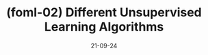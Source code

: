 ---
type: lecture
date: 21-09-24
title: (foml-02) Different Unsupervised Learning Algorithms

# optional
# please use /static_files/notes directory to store notes
# thumbnail: /static_files/path/to/image.jpg

# optional
tldr: "USL Methods"
  
# optional
# set it to true if you dont want this lecture to appear in the updates section
hide_from_announcments: false




# optional
links: 
    #- url: /static_files/presentations/lec.zip
    #  name: notes
    #- url: /static_files/presentations/code.zip
    #  name: codes
    - url: https://docs.google.com/presentation/d/16gs0eVap10aOx0u45i6y7iKadFqUTCZEhyeTJLh3iBE/edit?usp=share_link
      name: Hierarchical
    #- url: /static_files/presentations/lec.zip
    #  name: Other

# # optional
# links: 
#     #- url: /static_files/presentations/lec.zip
#     #  name: notes
#     - url: https://docs.google.com/presentation/d/16gs0eVap10aOx0u45i6y7iKadFqUTCZEhyeTJLh3iBE/edit?usp=share_link
#       name: Hierarchical
#     - url: https://docs.google.com/presentation/d/1KkbjfhuQLq_3xwvtscF4qwLI84NpmxBrC3h2OedRRlM/edit?usp=share_link
#       name: GMM
#     - url: https://docs.google.com/presentation/d/1iWyN2JFzPlzITVyCO_HyWqZAhPL59-XuMizFVefz_wc/edit?usp=share_link
#      name: PCA

---